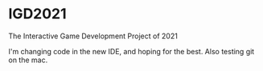 # IGD2021
The Interactive Game Development Project of 2021

I'm changing code in the new IDE, and hoping for the best. Also testing git on the mac. 
